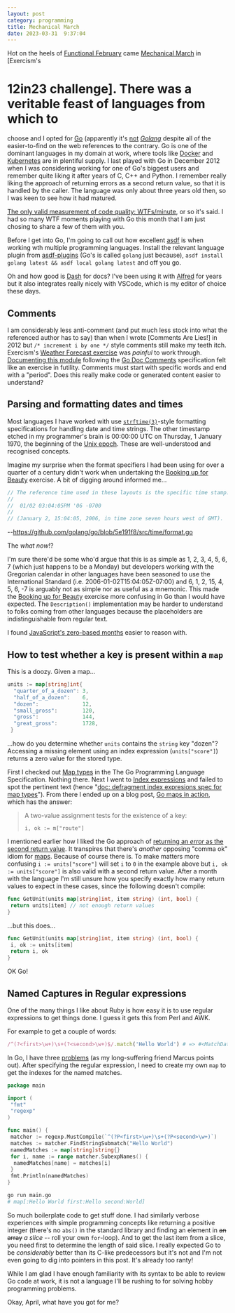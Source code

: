 ```yaml
---
layout: post
category: programming
title: Mechanical March
date: 2023-03-31  9:37:04
---
```


Hot on the heels of [Functional February] came [Mechanical March] in [Exercism's
# 12in23 challenge]. There was a veritable feast of languages from which to
choose and I opted for [Go] (apparently it's [not] _[Golang]_ despite all of the
easier-to-find on the web references to the contrary. Go is one of the
dominant languages in my domain at work, where tools like [Docker] and
[Kubernetes] are in plentiful supply. I last played with Go in December 2012
when I was considering working for one of Go's biggest users and remember quite
liking it after years of C, C++ and Python. I remember really liking the
approach of returning errors as a second return value, so that it is handled by
the caller. The language was only about three years old then, so I was keen to
see how it had matured.

[The only valid measurement of code quality: WTFs/minute], or so it's said. I
had so many WTF moments playing with Go this month that I am just chosing to
share a few of them with you.

Before I get into Go, I'm going to call out how excellent [asdf] is when working
wth multiple programming languages. Install the relevant language plugin from
[asdf-plugins] (Go's is called `golang` just because), `asdf install golang
latest && asdf local golang latest` and off you go.

Oh and how good is [Dash] for docs? I've been using it with [Alfred] for years
but it also integrates really nicely with VSCode, which is my editor of choice
these days.

## Comments

I am considerably less anti-comment (and put much less stock into what the
referenced author has to say) than when I wrote [Comments Are Lies!] in 2012 but
`/* increment i by one */` style comments still make my teeth itch. Exercism's
[Weather Forecast exercise] was _painful_ to work through. [Documenting this
module] following the [Go Doc Comments] specification felt like an exercise in
futility.  Comments must start with specific words and end with a "period". Does
this really make code or generated content easier to understand?

## Parsing and formatting dates and times

Most languages I have worked with use [`strftime(3)`]-style formatting
specifications for handling date and time strings. The other timestamp etched in
my programmer's brain is 00:00:00 UTC on Thursday, 1 January 1970, the beginning
of the [Unix epoch]. These are well-understood and recognised concepts.

Imagine my surprise when the format specifiers I had been using for over a
quarter of a century didn't work when undertaking the [Booking up for Beauty]
exercise. A bit of digging around informed me...

```go
// The reference time used in these layouts is the specific time stamp:
//
//  01/02 03:04:05PM '06 -0700
//
// (January 2, 15:04:05, 2006, in time zone seven hours west of GMT).
```

--<https://github.com/golang/go/blob/5e191f8/src/time/format.go>

The _what now_!?

I'm sure there'd be some who'd argue that this is as simple as 1, 2, 3, 4, 5, 6,
7 (which just happens to be a Monday) but developers working with the Gregorian
calendar in other languages have been seasoned to use the International Standard
(i.e. 2006-01-02T15:04:05Z-07:00) and 6, 1, 2, 15, 4, 5, 6, -7 is arguably not
as simple nor as useful as a mnemonic. This made the [Booking up for Beauty]
exercise more confusing in Go than I would have expected. The `Description()`
implementation may be harder to understand to folks coming from other languages
because the placeholders are indistinguishable from regular text.

I found [JavaScript's zero-based months] easier to reason with.

## How to test whether a key is present within a `map`

This is a doozy. Given a map...

```go
units := map[string]int{
  "quarter_of_a_dozen": 3,
  "half_of_a_dozen":    6,
  "dozen":              12,
  "small_gross":        120,
  "gross":              144,
  "great_gross":        1728,
 }
```

...how do you determine whether `units` contains the `string` key "dozen"?
Accessing a missing element using an index expression (`units["score"]`) returns
a zero value for the stored type.

First I checked out [Map types] in the The Go Programming Language
Specification. Nothing there. Next I went to [Index expressions] and failed to
spot the pertinent text (hence "[doc: defragment index expresions spec for map
types]"). From there I ended up on a blog post, [Go maps in action], which has
the answer:

> A two-value assignment tests for the existence of a key:
>
> `i, ok := m["route"]`

I mentioned earlier how I liked the Go approach of [returning an _error_ as the
second return value][multiple-returns]. It transpires that there's _another_
opposing "comma ok" idiom for [maps]. Because of course there is. To make
matters more confusing `i := units["score"]` will set `i` to `0` in the example
above but `i, ok := units["score"]` is also valid with a second return value.
After a month with the language I'm still unsure how you specify exactly how
many return values to expect in these cases, since the following doesn't
compile:

```go
func GetUnit(units map[string]int, item string) (int, bool) {
 return units[item] // not enough return values
}
```

...but this does...

```go
func GetUnit(units map[string]int, item string) (int, bool) {
 i, ok := units[item] 
 return i, ok
}
```

OK Go!

## Named Captures in Regular expressions

One of the many things I like about Ruby is how easy it is to use regular
expressions to get things done. I guess it gets this from Perl and AWK.  

For example to get a couple of words:

```ruby
/^(?<first>\w+)\s+(?<second>\w+)$/.match('Hello World') # => #<MatchData "Hello World" first:"Hello" second:"World">
```

In Go, I have three [problems] (as my long-suffering friend Marcus points out).
After specifying the regular expression, I need to create my own `map` to get
 the indexes for the named matches.

```go
package main

import (
 "fmt"
 "regexp"
)

func main() {
 matcher := regexp.MustCompile(`^(?P<first>\w+)\s+(?P<second>\w+)`)
 matches := matcher.FindStringSubmatch("Hello World")
 namedMatches := map[string]string{}
 for i, name := range matcher.SubexpNames() {
  namedMatches[name] = matches[i]
 }
 fmt.Println(namedMatches)
}
```

```sh
go run main.go
# map[:Hello World first:Hello second:World]
```

So much boilerplate code to get stuff done. I had similarly verbose experiences
with simple programming concepts like returning a positive integer (there's no
`abs()` in the standard library and finding an element in ~~an array~~ _a slice_
-- roll your own `for`-loop). And to get the last item from a slice, you need
first to determine the length of said slice. I really expected Go to be
_considerably_ better than its C-like predecessors but it's not and I'm not even
going to dig into pointers in this post. It's already too ranty!

While I am glad I have enough familiarity with its syntax to be able to review
Go code at work, it is not a language I'll be rushing to for solving hobby
programming problems.

Okay, April, what have you got for me?

<!-- Bookmarks for this post -->
[Alfred]: https://www.alfredapp.com/blog/productivity/dash-quicker-api-documentation-search/
[Booking up for Beauty]: https://exercism.org/tracks/go/exercises/booking-up-for-beauty/solutions/johnsyweb
[Dash]: https://kapeli.com/dash
[Docker]: https://www.docker.com
[Documenting this module]: https://exercism.org/tracks/go/exercises/weather-forecast/solutions/johnsyweb
[Exercism's #12in23 challenge]: https://exercism.org/challenges/12in23
[Functional February]: /blog/2023/02/28/functional-february/
[Go Doc Comments]: https://tip.golang.org/doc/comment
[Go maps in action]: https://go.dev/blog/maps
[Go]: https://go.dev
[Golang]: https://trends.google.com/trends/explore?date=all&q=golang,Go%20programming%20language,Go,%2Fm%2F05b1n7
[Index expressions]: https://go.dev/ref/spec#Index_expressions
[JavaScript's zero-based months]: https://stackoverflow.com/a/1453095/78845
[Kubernetes]: https://kubernetes.io
[Map Types]: https://go.dev/ref/spec#Map_types
[Mechanical March]: https://youtu.be/_PPXEJZ7gOg
[The only valid measurement of code quality: WTFs/minute]: https://www.osnews.com/story/19266/wtfsm/
[Unix epoch]: https://en.wikipedia.org/wiki/Unix_time
[Weather Forecast exercise]: https://exercism.org/tracks/go/exercises/weather-forecast
[`strftime(3)`]: https://man7.org/linux/man-pages/man3/strftime.3.html
[asdf-plugins]: https://github.com/asdf-vm/asdf-plugins
[asdf]: https://asdf-vm.com/
[doc: defragment index expresions spec for map types]: https://go-review.googlesource.com/c/go/+/480315/1
[maps]: https://go.dev/doc/effective_go#maps
[multiple-returns]: https://go.dev/doc/effective_go#multiple-returns
[not]: https://go.dev/doc/faq#go_or_golang
[problems]: https://blog.codinghorror.com/regular-expressions-now-you-have-two-problems/
